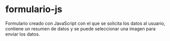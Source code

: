 # formulario-js
Formulario creado con JavaScript con el que se solicita los datos al usuario, contiene un resumen de datos y se puede seleccionar una imagen para enviar los datos. 
